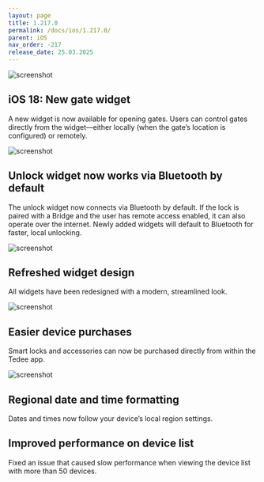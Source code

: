 ```yaml
---
layout: page
title: 1.217.0
permalink: /docs/ios/1.217.0/
parent: iOS
nav_order: -217
release_date: 25.03.2025
---
```


![screenshot](/tedee-release-notes/docs/ios/assets/1.216.0-auto-unlock-widget.png)

## iOS 18: New gate widget
A new widget is now available for opening gates.
Users can control gates directly from the widget—either locally (when the gate’s location is configured) or remotely.

![screenshot](/tedee-release-notes/docs/ios/assets/1.217.0-gate-widget.png)

## Unlock widget now works via Bluetooth by default
The unlock widget now connects via Bluetooth by default.
If the lock is paired with a Bridge and the user has remote access enabled, it can also operate over the internet.
Newly added widgets will default to Bluetooth for faster, local unlocking.

![screenshot](/tedee-release-notes/docs/ios/assets/1.217.0-unlock-widget-local.png)

## Refreshed widget design
All widgets have been redesigned with a modern, streamlined look.

![screenshot](/tedee-release-notes/docs/ios/assets/1.217.0-widgets-new-design.png)

## Easier device purchases
Smart locks and accessories can now be purchased directly from within the Tedee app.

![screenshot](/tedee-release-notes/docs/ios/assets/1.217.0-purchase-process.png)

## Regional date and time formatting

Dates and times now follow your device’s local region settings.

## Improved performance on device list
Fixed an issue that caused slow performance when viewing the device list with more than 50 devices.
